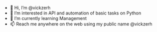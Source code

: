 - 👋 Hi, I’m @vickzerh
- 👀 I’m interested in API and automation of basic tasks on Python
- 🌱 I’m currently learning Management
- 📫 Reach me anywhere on the web using my public name @vickzerh
